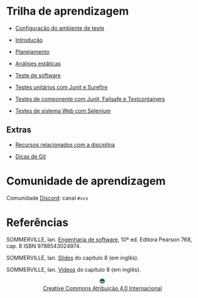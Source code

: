 # Trilha de aprendizagem

* [Configuração do ambiente de teste](ambiente/ambiente.md)

* [Introdução](introducao/slides/index.html)

* [Planejamento](planejamento/planejamento.md)

* [Análises estáticas](pmd/pmd.md)

* [Teste de software](teste/teste.md)

* [Testes unitários com Junit e Surefire](junit/junit.md)

* [Testes de componente com Junit, Failsafe e Testcontainers](integracao/integracao.md)

* [Testes de sistema Web com Selenium](selenium/selenium.md)

## Extras

* [Recursos relacionados com a disciplina](perifericos/perifericos.md)

* [Dicas de Git](perifericos/slidesgit/index.html)

# Comunidade de aprendizagem

Comunidade [Discord](https://discord.com/invite/C29cqvm): canal `#vvs`

# Referências

SOMMERVILLE, Ian. [Engenharia de software](https://biblioteca.ifrs.edu.br/pergamum_ifrs/biblioteca_s/acesso_login.php?cod_acervo_acessibilidade=5030950&acesso=aHR0cHM6Ly9taWRkbGV3YXJlLWJ2LmFtNC5jb20uYnIvU1NPL2lmcnMvOTc4ODU0MzAyNDk3NA==&label=acesso%20restrito), 10ª ed. Editora Pearson 768, cap. 8 ISBN 9788543024974.

SOMMERVILLE, Ian. [Slides](https://iansommerville.com/software-engineering-book/slides/) do capítulo 8 (em inglês).

SOMMERVILLE, Ian. [Vídeos](https://iansommerville.com/software-engineering-book/videos/imp/) do capítulo 8 (em inglês).

<center>
<a href="https://rpmhub.dev" target="blanck"><img src="imgs/logo.png" alt="Rodrigo Prestes Machado" width="3%" height="3%" border=0 style="border:0; text-decoration:none; outline:none"></a><br/>
<a rel="license" href="http://creativecommons.org/licenses/by/4.0/">Creative Commons Atribuição 4.0 Internacional</a>
</center>